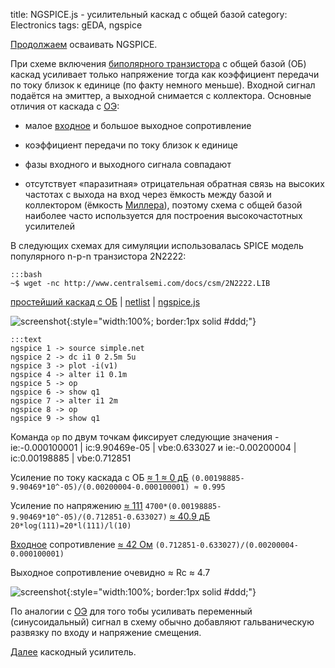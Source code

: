 title: NGSPICE.js - усилительный каскад с общей базой
category: Electronics
tags: gEDA, ngspice

[Продолжаем]({filename}../2016-10-28-ngspice-introduction/2016-10-28-ngspice-introduction.md) осваивать NGSPICE.

При схеме включения [биполярного транзистора]({filename}../2016-11-02-bipolar-transistor/2016-11-02-bipolar-transistor.md) с общей базой (ОБ) каскад усиливает только напряжение тогда как коэффициент передачи по току близок к единице (по факту немного меньше). Входной сигнал подаётся на эмиттер, а выходной снимается с коллектора. Основные отличия от каскада с [ОЭ]({filename}../2016-11-07-bipolar-common-emitter/2016-11-07-bipolar-common-emitter.md):

  - малое [входное]({filename}../2016-11-04-input-output-impedance/2016-11-04-input-output-impedance.md) и большое выходное сопротивление

  - коэффициент передачи по току близок к единице

  - фазы входного и выходного сигнала совпадают

  - отсутствует «паразитная» отрицательная обратная связь на высоких частотах с выхода на вход через ёмкость между базой и коллектором (ёмкость [Миллера]({filename}../2016-11-11-cascode-amplifier/2016-11-11-cascode-amplifier.md)), поэтому схема с общей базой наиболее часто используется для построения высокочастотных усилителей

<!-- 
<a href="{attach}2N2222.LIB"></a>
-->

В следующих схемах для симуляции использовалась SPICE модель популярного n-p-n транзистора 2N2222:

    :::bash
    ~$ wget -nc http://www.centralsemi.com/docs/csm/2N2222.LIB

[простейший каскад с ОБ]({attach}simple.sch) | [netlist]({attach}simple.net) | [ngspice.js](https://ngspice.js.org/?gist=44fd7de297163ea25acb498aecc87003)

![screenshot]({attach}show-img-simple.png){:style="width:100%; border:1px solid #ddd;"}

    :::text
    ngspice 1 -> source simple.net
    ngspice 2 -> dc i1 0 2.5m 5u
    ngspice 3 -> plot -i(v1)
    ngspice 4 -> alter i1 0.1m
    ngspice 5 -> op
    ngspice 6 -> show q1
    ngspice 7 -> alter i1 2m
    ngspice 8 -> op
    ngspice 9 -> show q1 

Команда ```op``` по двум точкам фиксирует следующие значения - ie:-0.000100001 | ic:9.90469e-05 | vbe:0.633027 и ie:-0.00200004 | ic:0.00198885 | vbe:0.712851

Усиление по току каскада c ОБ [≈ 1 ≈ 0 дБ](https://bc.js.org/) ```(0.00198885-9.90469*10^-05)/(0.00200004-0.000100001) ≈ 0.995```

Усиление по напряжению [≈ 111](https://bc.js.org/) ```4700*(0.00198885-9.90469*10^-05)/(0.712851-0.633027)``` [≈ 40.9 дБ](https://bc.js.org/) ```20*log(111)=20*l(111)/l(10)```

[Входное]({filename}../2016-11-04-input-output-impedance/2016-11-04-input-output-impedance.md) сопротивление [≈ 42 Ом](https://bc.js.org/) ```(0.712851-0.633027)/(0.00200004-0.000100001)```

Выходное сопротивление очевидно ≈ Rc ≈ 4.7

![screenshot]({attach}simple-canvas.png){:style="width:100%; border:1px solid #ddd;"}

По аналогии с [ОЭ]({filename}../2016-11-07-bipolar-common-emitter/2016-11-07-bipolar-common-emitter.md) для того тобы усиливать переменный (синусоидальный) сигнал в схему обычно добавляют гальваническую развязку по входу и напряжение смещения.

[Далее]({filename}../2016-11-11-cascode-amplifier/2016-11-11-cascode-amplifier.md) каскодный усилитель.